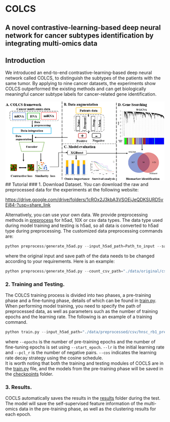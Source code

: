 # COLCS
## A novel contrastive-learning-based deep neural network for cancer subtypes identification by integrating multi-omics data
## Introduction
We introduced an end-to-end contrastive-learning-based deep neural network called COLCS, to distinguish the subtypes of the patients with the same tumor. By applying to nine cancer datasets, the experiments show COLCS outperformed the existing methods and can get biologically meaningful cancer subtype labels for cancer-related gene identification.  

<img src="https://github.com/Mercuriiio/COLCS/blob/main/Framework.png" width="512px">
## Tutorial
### 1. Download Dataset.
You can download the raw and preprocessed data for the experiments at the following website:  
   
https://drive.google.com/drive/folders/1cROx2J3kbA3VSOEjJeQDKSURD5vEj84-?usp=share_link  
   
Alternatively, you can use your own data. We provide preprocessing methods in [preprocess](https://github.com/Mercuriiio/COLCS/tree/main/preprocess) for h5ad, 10X or csv data types. The data type used during model training and testing is h5ad, so all data is converted to h5ad type during preprocessing. The customized data preprocessing commands are:   
```python
python preprocess/generate_h5ad.py --input_h5ad_path=Path_to_input --save_h5ad_dir=Path_to_Save_Folder
```
where the original input and save path of the data needs to be changed according to your requirements. Here is an example:   
```python
python preprocess/generate_h5ad.py --count_csv_path="./data/original/csv/hnsc_rb1.csv" --save_h5ad_dir="./data/preprocessed/csv/" --filter --norm --log --scale --select_hvg
```
### 2. Training and Testing.
The COLCS training process is divided into two phases, a pre-training phase and a fine-tuning phase, details of which can be found in [train.py](https://github.com/Mercuriiio/COLCS/blob/main/train.py). When performing model training, you need to specify the path of preprocessed data, as well as parameters such as the number of training epochs and the learning rate. The following is an example of a training command.   
```python
python train.py --input_h5ad_path="./data/preprocessed/csv/hnsc_rb1_preprocessed.h5ad" --epochs 100 --lr 1 --batch_size 512 --pcl_r 1024 --cos
```
where ```--epochs``` is the number of pre-training epochs and the number of fine-tuning epochs is set using ```--start_epoch```. ```--lr``` is the initial learning rate and ```--pcl_r``` is the number of negative pairs. ```--cos``` indicates the learning rate decay strategy using the cosine schedule.  
 It is worth noting that both the training and testing modules of COCLS are in the [train.py](https://github.com/Mercuriiio/COLCS/blob/main/train.py) file, and the models from the pre-training phase will be saved in the [checkpoints](https://github.com/Mercuriiio/COLCS/tree/main/checkpoints) folder.
### 3. Results.
COCLS automatically saves the results in the [results](https://github.com/Mercuriiio/COLCS/tree/main/result/COLCS) folder during the test. The model will save the self-supervised feature information of the multi-omics data in the pre-training phase, as well as the clustering results for each epoch.

